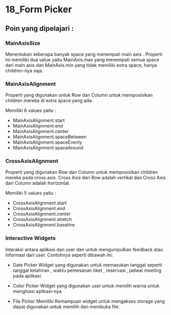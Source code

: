 # 18_Form Picker

## Poin yang dipelajari :

### MainAxisSize
Menentukan seberapa banyak space yang menempati main axis . Properti ini memiliki dua value yaitu MainAxis.max yang menempati semua space dari main axis dan MainAxis.min yang tidak memiliki extra space, hanya children-nya saja.

### MainAxisAlignment
Properti yang digunakan untuk Row dan Column untuk memposisikan children mereka di extra space yang ada.

Memiliki 6 values yaitu :
- MainAxisAlignment.start
- MainAxisAlignment.end
- MainAxisAlignment.center
- MainAxisAlignment.spaceBetween
- MainAxisAlignment.spaceEvenly
- MainAxisAlignment.spaceAround

### CrossAxisAlignment
Properti yang digunakan Row dan Column untuk memposisikan children mereka pada cross axis. Cross Axis dari Row adalah vertikal dan Cross Axis dari Column adalah horizontal.

Memiliki 5 values yaitu :
- CrossAxisAlignment.start
- CrossAxisAlignment.end
- CrossAxisAlignment.center
- CrossAxisAlignment.stretch
- CrossAxisAlignment.baseline

### Interactive Widgets
Interaksi antara aplikasi dan user dan untuk mengumpulkan feedback atau informasi dari user. Contohnya seperti dibawah ini:

- Date Picker
Widget yang digunakan untuk memasukan tanggal seperti tanggal kelahiran , waktu pemesanan tiket , reservasi , jadwal meeting pada aplikasi.

- Color Picker 
Widget yang digunakan user untuk memilih warna untuk menghiasi aplikasi-nya

- File Picker 
Memiliki Kemampuan widget untuk mengakses storage yang dapat digunakan untuk memilih dan membuka file.